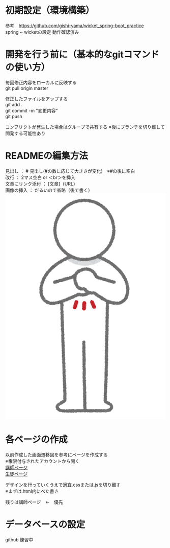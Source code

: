 # 初期設定（環境構築）
参考　https://github.com/gishi-yama/wicket_spring-boot_practice  
spring ~ wicketの設定
動作確認済み 

# 開発を行う前に（基本的なgitコマンドの使い方）
毎回修正内容をローカルに反映する  
git pull origin master  
  
修正したファイルをアップする  
git add .  
git commit -m "変更内容"  
git push  
  
コンフリクトが発生した場合はグループで共有する
※後にブランチを切り離して開発する可能性あり

# READMEの編集方法
見出し ： # 見出し(#の数に応じて大きさが変化)　※#の後に空白  
改行 ： 2マス空白 or ＜br＞を挿入  
文章にリンク添付 ： [文章]（URL）  
画像の挿入 ： だるいので省略（後で書く）
![画像例](images/figure_aisatsu_akusyu_kyousyu.png)


# 各ページの作成
以前作成した画面遷移図を参考にページを作成する  
※権限付与されたアカウントから開く  
[講師ページ](https://drive.google.com/file/d/1av83fLOI032JiPmCQgk8fPDk39uY5pUZ/view?usp=sharing)  
[生徒ページ](https://drive.google.com/file/d/1c8PDJIs3UcxunowEDhWiSyd2W1Ew4AHD/view?usp=sharing)  
  
デザインを行っていくうえで適宜.cssまたは.jsを切り離す  
※まずは.html内にべた書き  
  
残りは講師ページ　←　優先

# データベースの設定
 
github 練習中
